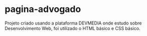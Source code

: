 # pagina-advogado
Projeto criado usando a plataforma DEVMEDIA onde estudo sobre  Desenvolvimento Web, foi utilizado o HTML básico e CSS básico.
